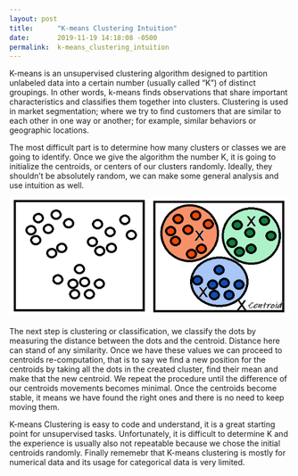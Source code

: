 ```yaml
---
layout: post
title:      "K-means Clustering Intuition"
date:       2019-11-19 14:18:08 -0500
permalink:  k-means_clustering_intuition
---
```



K-means is an unsupervised clustering algorithm designed to partition unlabeled data into a certain number (usually called “K”) of distinct groupings. In other words, k-means finds observations that share important characteristics and classifies them together into clusters. Clustering is used in market segmentation; where we try to find customers that are similar to each other in one way or another; for example, similar behaviors or geographic locations.

The most difficult part is to determine how many clusters or classes we are going to identify. Once we give the algorithm the number K, it is going to initialize the centroids, or centers of our clusters randomly. Ideally, they shouldn’t be absolutely random, we can make some general analysis and use intuition as well. 

![](img/64.png)

The next step is clustering or classification, we classify the dots by measuring the distance between the dots and the centroid. Distance here can stand of any similarity. Once we have these values we can proceed to centroids re-computation, that is to say we find a new position for the centroids by taking all the dots in the created cluster, find their mean and make that the new centroid.  We repeat the procedure until the difference of our centroids movements becomes minimal. Once the centroids become stable, it means we have found the right ones and there is no need to keep moving them. 

K-means Clustering is easy to code and understand, it is a great starting point for unsupervised tasks. Unfortunately, it is difficult to determine K and the experience is usually also not repeatable because we chose the initial centroids randomly. Finally rememebr that K-means clustering is mostly for numerical data and its usage for categorical data is very limited. 


